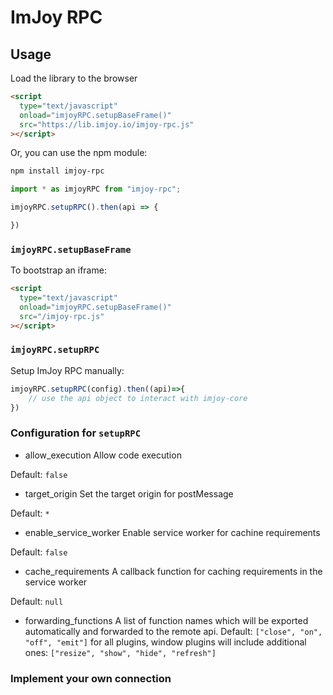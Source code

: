 # ImJoy RPC

## Usage

Load the library to the browser
```html
<script
  type="text/javascript"
  onload="imjoyRPC.setupBaseFrame()"
  src="https://lib.imjoy.io/imjoy-rpc.js"
></script>
```

Or, you can use the npm module:
```bash
npm install imjoy-rpc
```

```js
import * as imjoyRPC from "imjoy-rpc";

imjoyRPC.setupRPC().then(api => {

})

```

### `imjoyRPC.setupBaseFrame`
To bootstrap an iframe:
```html
<script
  type="text/javascript"
  onload="imjoyRPC.setupBaseFrame()"
  src="/imjoy-rpc.js"
></script>
```

### `imjoyRPC.setupRPC`

Setup ImJoy RPC manually:
```js
imjoyRPC.setupRPC(config).then((api)=>{
    // use the api object to interact with imjoy-core
})
```

### Configuration for `setupRPC`
 * allow_execution
  Allow code execution

  Default: `false`

 * target_origin
  Set the target origin for postMessage

  Default: `*`
 * enable_service_worker
  Enable service worker for cachine requirements

  Default: `false`

 * cache_requirements
  A callback function for caching requirements in the service worker

  Default: `null`

 * forwarding_functions
  A list of function names which will be exported automatically and forwarded to the remote api.
  Default: `["close", "on", "off", "emit"]` for all plugins, window plugins will include additional ones: `["resize", "show", "hide", "refresh"]`

### Implement your own connection
